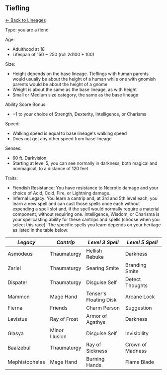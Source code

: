 ## Tiefling

[<- Back to Lineages](./index.md)

Type: you are a fiend

Age:

- Adulthood at 18
- Lifespan of 150 ~ 250 (roll 2d100 + 100)

Size:

- Height depends on the base lineage. Tieflings with human parents would usually be about the height of a human while one with gnomish parents would be about the height of a gnome
- Weight is about the same as the base lineage, as with height
- Small or Medium size category, the same as the base lineage

Ability Score Bonus:

- +1 to your choice of Strength, Dexterity, Intelligence, or Charisma

Speed:

- Walking speed is equal to base lineage's walking speed
- Does not get any other speed from base lineage

Senses:

- 60 ft. Darkvision
- Starting at level 5, you can see normally in darkness, both magical and nonmagical, to a distance of 120 feet

Traits:

- Fiendish Resistance: You have resistance to Necrotic damage and your choice of Acid, Cold, Fire, or Lightning damage.
- Infernal Legacy: You learn a cantrip and, at 3rd and 5th level each, you learn a new spell and can cast those spells once each without expending a spell slot and, if the spell would normally require a material component, without requiring one. Intelligence, Wisdom, or Charisma is your spellcasting ability for these cantrips and spells (choose when you select this race). The specific spells you learn depends on your heritage as listed in the table below:

| ***Legacy***     | ***Cantrip***    | ***Level 3 Spell***      | ***Level 5 Spell*** |
| -------------- | -------------- | ---------------------- | ----------------- |
| Asmodeus       | Thaumaturgy    | Hellish Rebuke         | Darkness          |
| Zariel         | Thaumaturgy    | Searing Smite          | Branding Smite    |
| Dispater       | Thaumaturgy    | Disguise Self          | Detect Thoughts   |
| Mammon         | Mage Hand      | Tenser's Floating Disk | Arcane Lock       |
| Fierna         | Friends        | Charm Person           | Suggestion        |
| Levistus       | Ray of Frost   | Armor of Agathys       | Darkness          |
| Glasya         | Minor Illusion | Disguise Self          | Invisibility      |
| Baalzebul      | Thaumaturgy    | Ray of Sickness        | Crown of Madness  |
| Mephistopheles | Mage Hand      | Burning Hands          | Flame Blade       |
